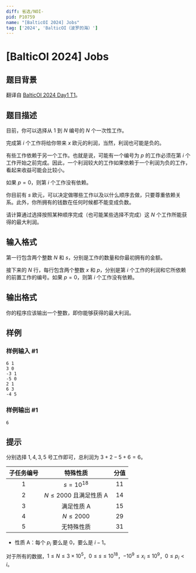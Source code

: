 ```yaml
---
diff: 省选/NOI-
pid: P10759
name: "[BalticOI 2024] Jobs"
tag: ['2024', 'BalticOI（波罗的海）']
---
```

# [BalticOI 2024] Jobs
## 题目背景

翻译自 [BalticOI 2024 Day1 T1](https://boi2024.lmio.lt/tasks/d1-jobs-statement.pdf)。
## 题目描述

目前，你可以选择从 $1$ 到 $N$ 编号的 $N$ 个一次性工作。

完成第 $i$ 个工作将给你带来 $x$ 欧元的利润，当然，利润也可能是负的。

有些工作依赖于另一个工作。也就是说，可能有一个编号为 $p$ 的工作必须在第 $i$ 个工作开始之前完成。因此，一个利润较大的工作如果依赖于一个利润为负的工作，看起来收益可能会比较小。

如果 $p = 0$，则第 $i$ 个工作没有依赖。

你目前有 $s$ 欧元，可以决定做哪些工作以及以什么顺序去做，只要尊重依赖关系。此外，你所拥有的钱数在任何时候都不能变成负数。

请计算通过选择按照某种顺序完成（也可能某些选择不完成）这 $N$ 个工作所能获得的最大利润。
## 输入格式

第一行包含两个整数 $N$ 和 $s$，分别是工作的数量和你最初拥有的金额。

接下来的 $N$ 行，每行包含两个整数 $x$ 和 $p$，分别是第 $i$ 个工作的利润和它所依赖的前置工作的编号。如果 $p = 0$，则第 $i$ 个工作没有依赖。
## 输出格式

你的程序应该输出一个整数，即你能够获得的最大利润。
## 样例

### 样例输入 #1
```
6 1
3 0
-3 1
-5 0
2 1
6 3
-4 5
```
### 样例输出 #1
```
6
```
## 提示

分别选择 $1,4,3,5$ 号工作即可，总利润为 $3+2-5+6 = 6$。

| 子任务编号 | 特殊性质 | 分值 |
| :-----------: | :-----------: | :-----------: |
| $1$ | $s = 10^{18}$ | $11$ |
| $2$ | $N \leq 2000$ 且满足性质 A | $14$ |
| $3$ | 满足性质 A | $15$ |
| $4$ | $N \leq 2000$ | $29$ |
| $5$ | 无特殊性质 | $31$ |

* 性质 A：每个 $p_i$ 要么是 $0$，要么是 $i-1$。

对于所有的数据，$1 \leq N \leq 3 \times 10^5$，$0 \leq s \leq 10^{18}$，$-10^9 \leq x_i \leq 10^9$，$0 \leq p_i < i$。
